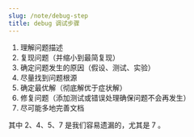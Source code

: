 ```yaml
---
slug: /note/debug-step
title: debug 调试步骤
---
```

1. 理解问题描述
2. 复现问题（并缩小到最简复现）
3. 确定问题发生的原因（假设、测试、实验）
4. 尽量找到问题根源
5. 确定最优解（彻底解优于症状解）
6. 修复问题（添加测试或错误处理确保问题不会再发生）
7. 尽可能多地完善文档

其中 2、4、5、7 是我们容易遗漏的，尤其是 7 。
